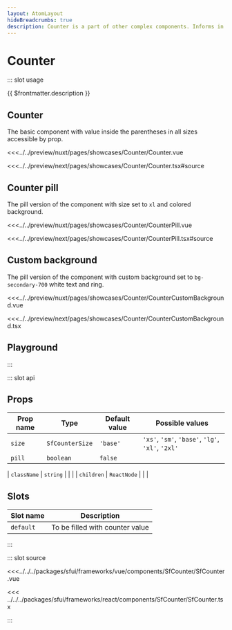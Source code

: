 ```yaml
---
layout: AtomLayout
hideBreadcrumbs: true
description: Counter is a part of other complex components. Informs in numerical (integer) form about the number of elements.
---
```

# Counter

::: slot usage

{{ $frontmatter.description }}

## Counter

The basic component with value inside the parentheses in all sizes accessible by prop. 

<Showcase showcase-name="Counter/Counter">

<!-- vue -->
<<<../../preview/nuxt/pages/showcases/Counter/Counter.vue
<!-- end vue -->
<!-- react -->
<<<../../preview/next/pages/showcases/Counter/Counter.tsx#source
<!-- end react -->
</Showcase>


## Counter pill

The pill version of the component with size set to `xl` and colored background. 

<Showcase showcase-name="Counter/CounterPill">

<!-- vue -->
<<<../../preview/nuxt/pages/showcases/Counter/CounterPill.vue
<!-- end vue -->
<!-- react -->
<<<../../preview/next/pages/showcases/Counter/CounterPill.tsx#source
<!-- end react -->
</Showcase>

## Custom background

The pill version of the component with custom background set to `bg-secondary-700` white text and ring.

<Showcase showcase-name="Counter/CounterCustomBackground">

<!-- vue -->
<<<../../preview/nuxt/pages/showcases/Counter/CounterCustomBackground.vue
<!-- end vue -->
<!-- react -->
<<<../../preview/next/pages/showcases/Counter/CounterCustomBackground.tsx
<!-- end react -->
</Showcase>

## Playground

<Generate />

:::

::: slot api
## Props

| Prop name | Type              | Default value | Possible values                       |
|-----------|-------------------|---------------|---------------------------------------|
| `size`      | `SfCounterSize` | `'base'`        | `'xs'`, `'sm'`, `'base'`, `'lg'`, `'xl'`, `'2xl'` |
| `pill`      | `boolean`         | `false`       |                                       |
<!-- react -->
| `className` | `string`          |               |                                       |
| `children`  | `ReactNode`       |               |                                       |
<!-- end react -->

<!-- vue -->
## Slots

| Slot name | Description                     |
| --------- | ------------------------------- |
| `default`   | To be filled with counter value |
<!-- end vue -->

:::

::: slot source
<SourceCode>
<!-- vue -->
<<<../../../packages/sfui/frameworks/vue/components/SfCounter/SfCounter.vue
<!-- end vue -->
<!-- react -->
<<< ../../../packages/sfui/frameworks/react/components/SfCounter/SfCounter.tsx
<!-- end react -->
</SourceCode>
:::

